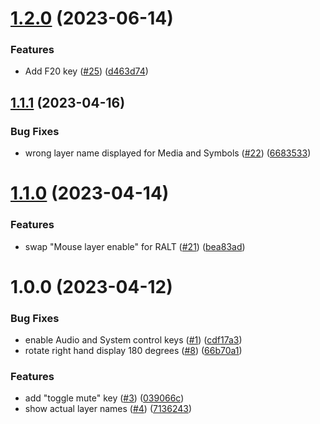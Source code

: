# [1.2.0](https://github.com/coaxial/qmk_keymap/compare/v1.1.1...v1.2.0) (2023-06-14)


### Features

* Add F20 key ([#25](https://github.com/coaxial/qmk_keymap/issues/25)) ([d463d74](https://github.com/coaxial/qmk_keymap/commit/d463d7432b9e19ad245c7d800aeb743cc0cb68a8))

## [1.1.1](https://github.com/coaxial/qmk_keymap/compare/v1.1.0...v1.1.1) (2023-04-16)


### Bug Fixes

* wrong layer name displayed for Media and Symbols ([#22](https://github.com/coaxial/qmk_keymap/issues/22)) ([6683533](https://github.com/coaxial/qmk_keymap/commit/6683533e03d321a197fb7ace05c3aa655724e14f))

# [1.1.0](https://github.com/coaxial/qmk_keymap/compare/v1.0.0...v1.1.0) (2023-04-14)


### Features

* swap "Mouse layer enable" for RALT ([#21](https://github.com/coaxial/qmk_keymap/issues/21)) ([bea83ad](https://github.com/coaxial/qmk_keymap/commit/bea83ad8effc612c53d3f89f0e25ae3fbbc9f126))

# 1.0.0 (2023-04-12)


### Bug Fixes

* enable Audio and System control keys ([#1](https://github.com/coaxial/qmk_keymap/issues/1)) ([cdf17a3](https://github.com/coaxial/qmk_keymap/commit/cdf17a316333b820883441dea5b32adf1dff2706))
* rotate right hand display 180 degrees ([#8](https://github.com/coaxial/qmk_keymap/issues/8)) ([66b70a1](https://github.com/coaxial/qmk_keymap/commit/66b70a128d95d822216c491137163c422474405b))


### Features

* add "toggle mute" key ([#3](https://github.com/coaxial/qmk_keymap/issues/3)) ([039066c](https://github.com/coaxial/qmk_keymap/commit/039066c5aea2d2407b23737e54b056c5f62d99be))
* show actual layer names ([#4](https://github.com/coaxial/qmk_keymap/issues/4)) ([7136243](https://github.com/coaxial/qmk_keymap/commit/7136243ee5daf6a90f6c095db98849038bed60b7))
